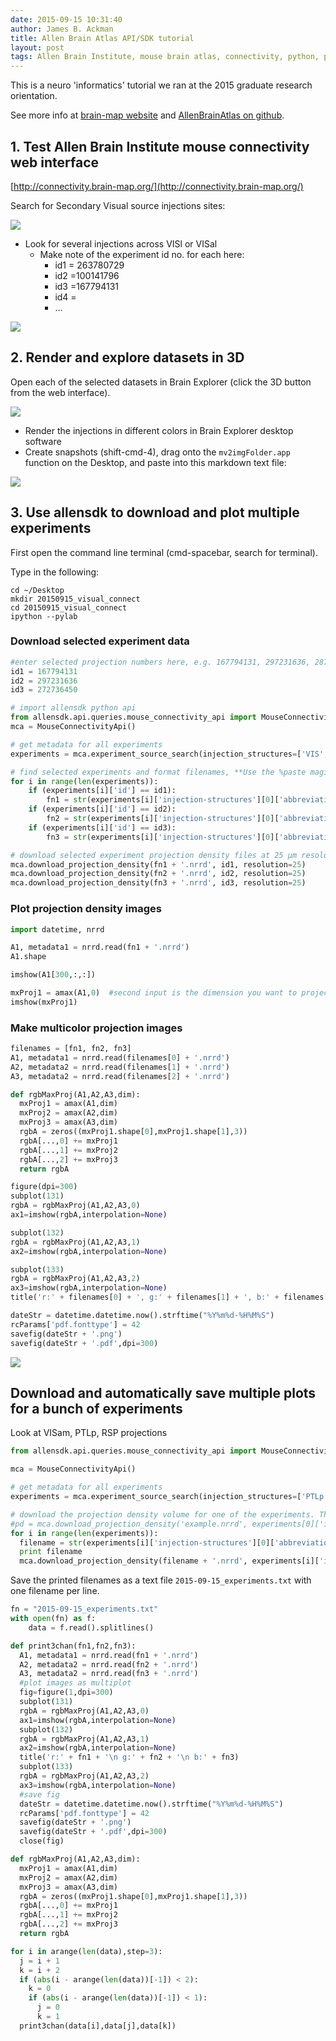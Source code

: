 ```yaml
---
date: 2015-09-15 10:31:40    
author: James B. Ackman  
title: Allen Brain Atlas API/SDK tutorial  
layout: post
tags: Allen Brain Institute, mouse brain atlas, connectivity, python, programming, api, #results, #analysis, informatics, #experiment  
---
```


This is a neuro 'informatics' tutorial we ran at the 2015 graduate research orientation.

See more info at [brain-map website](http://www.brain-map.org/api/index.html) and [AllenBrainAtlas on github](http://alleninstitute.github.io/AllenSDK/install.html).

## 1. Test Allen Brain Institute mouse connectivity web interface

[http://connectivity.brain-map.org/](http://connectivity.brain-map.org/)

Search for Secondary Visual source injections sites:

![]({{site.data_path}}/Screen_Shot_2015-09-15_at_10.53.17_AM.png)

* Look for several injections across VISl or VISal
    * Make note of the experiment id no. for each here:
        * id1 = 263780729
        * id2 =100141796
        * id3 =167794131
        * id4 = 
        * ...


![]({{site.data_path}}/Screen_Shot_2015-09-15_at_3.05.38_PM.png)



## 2. Render and explore datasets in 3D

Open each of the selected datasets in Brain Explorer (click the 3D button from the web interface).

![]({{site.data_path}}/Screen_Shot_2015-09-15_at_11.16.04_AM.png)

* Render the injections in different colors in Brain Explorer desktop software
* Create snapshots (shift-cmd-4), drag onto the `mv2imgFolder.app` function on the Desktop, and paste into this markdown text file:  


![]({{site.data_path}}/Screen_Shot_2015-09-18_at_12.58.04_PM.png)





## 3. Use allensdk to download and plot multiple experiments

First open the command line terminal (cmd-spacebar, search for terminal).

Type in the following: 

    cd ~/Desktop
    mkdir 20150915_visual_connect
    cd 20150915_visual_connect
    ipython --pylab


### Download selected experiment data

```python
#enter selected projection numbers here, e.g. 167794131, 297231636, 287495026
id1 = 167794131
id2 = 297231636
id3 = 272736450

# import allensdk python api
from allensdk.api.queries.mouse_connectivity_api import MouseConnectivityApi
mca = MouseConnectivityApi()

# get metadata for all experiments
experiments = mca.experiment_source_search(injection_structures=['VIS','PTLp','RSP'])

# find selected experiments and format filenames, **Use the %paste magic function if pasting into ipython
for i in range(len(experiments)):
    if (experiments[i]['id'] == id1):
        fn1 = str(experiments[i]['injection-structures'][0]['abbreviation']) + '_' + str(experiments[i]['id']) + '_' + str(experiments[i]['transgenic-line'])
    if (experiments[i]['id'] == id2):
        fn2 = str(experiments[i]['injection-structures'][0]['abbreviation']) + '_' + str(experiments[i]['id']) + '_' + str(experiments[i]['transgenic-line'])
    if (experiments[i]['id'] == id3):
        fn3 = str(experiments[i]['injection-structures'][0]['abbreviation']) + '_' + str(experiments[i]['id']) + '_' + str(experiments[i]['transgenic-line'])

# download selected experiment projection density files at 25 µm resolution
mca.download_projection_density(fn1 + '.nrrd', id1, resolution=25)
mca.download_projection_density(fn2 + '.nrrd', id2, resolution=25)
mca.download_projection_density(fn3 + '.nrrd', id3, resolution=25)


```



### Plot projection density images

```python
import datetime, nrrd

A1, metadata1 = nrrd.read(fn1 + '.nrrd')
A1.shape

imshow(A1[300,:,:])

mxProj1 = amax(A1,0)  #second input is the dimension you want to project over
imshow(mxProj1)

```



### Make multicolor projection images

```python
filenames = [fn1, fn2, fn3]
A1, metadata1 = nrrd.read(filenames[0] + '.nrrd')
A2, metadata2 = nrrd.read(filenames[1] + '.nrrd')
A3, metadata2 = nrrd.read(filenames[2] + '.nrrd')

def rgbMaxProj(A1,A2,A3,dim):
  mxProj1 = amax(A1,dim)
  mxProj2 = amax(A2,dim)
  mxProj3 = amax(A3,dim)
  rgbA = zeros((mxProj1.shape[0],mxProj1.shape[1],3))
  rgbA[...,0] += mxProj1
  rgbA[...,1] += mxProj2
  rgbA[...,2] += mxProj3
  return rgbA

figure(dpi=300)
subplot(131)
rgbA = rgbMaxProj(A1,A2,A3,0)
ax1=imshow(rgbA,interpolation=None)

subplot(132)
rgbA = rgbMaxProj(A1,A2,A3,1)
ax2=imshow(rgbA,interpolation=None)

subplot(133)
rgbA = rgbMaxProj(A1,A2,A3,2)
ax3=imshow(rgbA,interpolation=None)
title('r:' + filenames[0] + ', g:' + filenames[1] + ', b:' + filenames[2])

dateStr = datetime.datetime.now().strftime("%Y%m%d-%H%M%S")
rcParams['pdf.fonttype'] = 42
savefig(dateStr + '.png')
savefig(dateStr + '.pdf',dpi=300)

```


![]({{site.data_path}}/Screen_Shot_2015-09-15_at_3.28.27_PM.png)



## Download and automatically save multiple plots for a bunch of experiments

Look at VISam, PTLp, RSP projections

```python
from allensdk.api.queries.mouse_connectivity_api import MouseConnectivityApi

mca = MouseConnectivityApi()

# get metadata for all experiments
experiments = mca.experiment_source_search(injection_structures=['PTLp','VISam','RSP'])

# download the projection density volume for one of the experiments. This will also download and save the file in the local folder as well as storing it as a variable.
#pd = mca.download_projection_density('example.nrrd', experiments[0]['id'], resolution=25)
for i in range(len(experiments)):
  filename = str(experiments[i]['injection-structures'][0]['abbreviation']) + '_' + str(experiments[i]['id']) + '_' + str(experiments[i]['transgenic-line'])
  print filename
  mca.download_projection_density(filename + '.nrrd', experiments[i]['id'], resolution=25)

```


Save the printed filenames as a text file `2015-09-15_experiments.txt` with one filename per line.

```python
fn = "2015-09-15_experiments.txt"
with open(fn) as f:
    data = f.read().splitlines()

def print3chan(fn1,fn2,fn3):
  A1, metadata1 = nrrd.read(fn1 + '.nrrd')
  A2, metadata2 = nrrd.read(fn2 + '.nrrd')
  A3, metadata2 = nrrd.read(fn3 + '.nrrd')
  #plot images as multiplot
  fig=figure(1,dpi=300)
  subplot(131)
  rgbA = rgbMaxProj(A1,A2,A3,0)
  ax1=imshow(rgbA,interpolation=None)
  subplot(132)
  rgbA = rgbMaxProj(A1,A2,A3,1)
  ax2=imshow(rgbA,interpolation=None)
  title('r:' + fn1 + '\n g:' + fn2 + '\n b:' + fn3)
  subplot(133)
  rgbA = rgbMaxProj(A1,A2,A3,2)
  ax3=imshow(rgbA,interpolation=None)
  #save fig
  dateStr = datetime.datetime.now().strftime("%Y%m%d-%H%M%S")
  rcParams['pdf.fonttype'] = 42
  savefig(dateStr + '.png')
  savefig(dateStr + '.pdf',dpi=300)
  close(fig)

def rgbMaxProj(A1,A2,A3,dim):
  mxProj1 = amax(A1,dim)
  mxProj2 = amax(A2,dim)
  mxProj3 = amax(A3,dim)
  rgbA = zeros((mxProj1.shape[0],mxProj1.shape[1],3))
  rgbA[...,0] += mxProj1
  rgbA[...,1] += mxProj2
  rgbA[...,2] += mxProj3
  return rgbA

for i in arange(len(data),step=3):
  j = i + 1
  k = i + 2
  if (abs(i - arange(len(data))[-1]) < 2):
    k = 0
    if (abs(i - arange(len(data))[-1]) < 1):
      j = 0
      k = 1
  print3chan(data[i],data[j],data[k])

```


